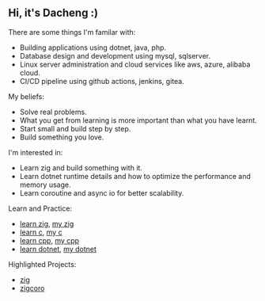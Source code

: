 ## Hi, it's Dacheng :)

There are some things I'm familar with:
- Building applications using dotnet, java, php.
- Database design and development using mysql, sqlserver.
- Linux server administration and cloud services like aws, azure, alibaba cloud.
- CI/CD pipeline using github actions, jenkins, gitea.

My beliefs:
- Solve real problems.
- What you get from learning is more important than what you have learnt.
- Start small and build step by step.
- Build something you love.

I'm interested in:
- Learn zig and build something with it.
- Learn dotnet runtime details and how to optimize the performance and memory usage.
- Learn coroutine and async io for better scalability.

Learn and Practice:
- [learn zig](https://github.com/dacheng-learn/zig), [my zig](https://github.com/dacheng-zig)
- [learn c](https://github.com/dacheng-learn/c), [my c](https://github.com/dacheng-c)
- [learn cpp](https://github.com/dacheng-learn/cpp), [my cpp](https://github.com/dacheng-cpp)
- [learn dotnet](https://github.com/dacheng-learn/dotnet), [my dotnet](https://github.com/dacheng-dotnet)

Highlighted Projects:
- [zig](https://github.com/ziglang/zig)
- [zigcoro](https://github.com/rsepassi/zigcoro)
